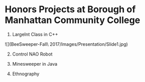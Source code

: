 # Honors Projects at Borough of Manhattan Community College

1. LargeInt Class in C++

![](BeeSweeper-Fall\ 2017/Images/Presentation/Slide1.jpg)

2. Control NAO Robot

3. Minesweeper in Java

4. Ethnography
